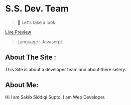 # S.S. Dev. Team
<blockquote>👀 Let's take a look</blockquote>
<a href="https://dev-team-s15.netlify.app/">Live Preview</a>
<blockquote>Language : Javascrpt</blockquote>
<h2>About The Site : </h2>
<p>This Site is about a developer team and about there selery.</p>
<h2>About Me: </h2>
<p>Hi I am Sakib Siddiqi Supto. I am Web Developer. </p>
